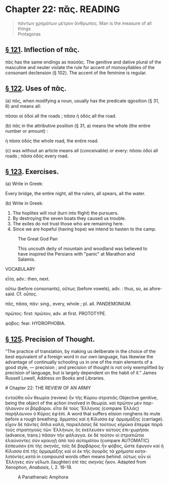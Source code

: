 # Chapter 22: πᾶς. READING
>  πάντων χρημάτων μέτρον ἄνθρωπος.</quote> <quote xml:lang="eng">Man is the measure of all things<br/> <bibl>Protagoras</bibl>


## [§ 121](#para121). Inflection of πᾶς.


πᾶς has the same endings as
παύσᾱς. The genitive and dative plural of the masculine
and neuter violate the rule for accent of monosyllables of
the consonant declension (§ 102). The accent of the
feminine is regular.

## [§ 122](#para122). Uses of πᾶς.


(a) πᾶς, when modifying a noun,
usually has the predicate qgosition (§ 31, 6) and means
all:

πᾶσαι αἱ ὅδοί all the roads ;
πᾶσα ἡ ὁδός all the road.

(b) πᾶς in the attributive position (§ 31, a) means
the whole (the entire number or amount) :

ἡ πᾶσα ὁδός the whole road, the entire road.

(c) was without an article means all (conceivable) or
every:
πᾶσαι ὁδοί all roads ;
πᾶσα ὁδός every road.



<pb n="69"/>


## [§ 123](#para123). Exercises.




(a) Write in Greek:

Every bridge,
the entire night,
all the rulers,
all spears,
all the water.

(b) Write in Greek:

1. The hoplites will rout (turn into flight) the pursuers.
2. By destroying the seven boats they caused us trouble.
3. The exiles do not trust those who are remaining here.
4. Since we are hopeful (having hope) we intend to hasten to the camp.
<figure><head>The Great God Pan</head>



This uncouth deity of mountain and woodland was believed to have inspired the Persians with "panic" at Marathon and Salamis.</figure>
<div type="textpart" subtype="para" n="124">


VOCABULARY

<rs type="lemma">εἶτα</rs>, adv.: then, next.

<rs type="lemma" n="οὕτως">οὕτω</rs> (before consonants), οὕτως (before vowels), adv. : thus, so, as afore- said. Cf. οὗτος.

<rs type="lemma">πᾶς</rs>, πᾶσα, πᾶν: sing., every, whole ; pl. all. PANDEMONIUM.


<rs type="lemma">πρῶτος</rs>: first: πρῶτον, adv. at first. PROTOTYPE.



<rs type="lemma">φόβος</rs>: fear. HYDROPHOBIA.




## [§ 125](#para125). Precision of Thought.


“The practice of translation, by making us deliberate in the choice of the best
equivalent of a foreign word in our own language, has
likewise the advantage of continually schooling us in one
of the main elements of a good style, — precision ; and
precision of thought is not only exemplified by precision
of language, but is largely dependent on the habit of it.”
James Russell Lowell, Address on Books and Libraries.

<pb n="70"/>

<div type="textpart" subtype="para" n="126">
# Chapter 22: THE REVIEW OF AN ARMY

<quote xml:lang="grc">ἐνταῦθα οὖν θεωρία (review) ἦν τῆς Κύρου στρατιᾶς.<note>Objective genitive, being the object of the action involved in θεωρία.</note>
καὶ πρῶτον μὲν παρ-ήλαυνον οἱ βάρβαροι. εἶτα δὲ τοὺς
Ἕλληνας (compare Ἑλλάς) παρήλαυνον ὁ Κῦρος ἐφ᾽<note>ἐπί. A word that suffers elision ronghens its mute before a rough breathing.</note>
ἅρματος καὶ ἡ Κίλισσα ἐφ᾽ ἁρμαμάξης (carriage). εἶχον
δὲ πάντες ὅπλα καλά, παριελάσας δὲ τούτους κήρῡκα
ἔπεμψε παρὰ τοὺς στρατηγοὺς τῶν ᾿Ελλήνων, ὃς ἐκέλευσεν
αὐτοὺς ἐπι-χωρῆσαι (advance, trans.) πᾶσαν τὴν φάλαγγα.
ἐκ δὲ τούτον οἱ στρατιῶται ἐλαύνοντες σὺν κραυγῇ ἀπὸ τοῦ
αὐτομάτου (compare AUTOMATIC) ἔσπευσαν ἐπὶ τὴς σκηνάς,
τοῖς δὲ βαρβάροις ἦν φόβος, ὥστε ἔφυγον καὶ ἡ Κίλισσα ἐπὶ
τῆς ἁρμαμάξης καὶ οἱ ἐκ τῆς ἀγορᾶς τὰ χρήματα κατα-λιπόντες.<note>κατά in compound words often means behind.</note> οὕτως οὖν οἱ Ἑλληνες σὺν γέλωτι (laughter) ἐπὶ τὰς σκηνὰς ἧκον.</quote>  <bibl>Adapted from Xenophon, *Anabasis*, I, 2. 16-18.</bibl>










<figure><head>A Panathenaic Amphora</head></figure>


<pb n="71"/>





